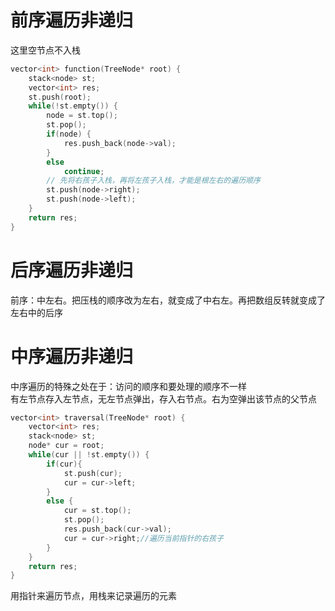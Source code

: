 # 前序遍历非递归
这里空节点不入栈   
```c++ {.line-numbers}
vector<int> function(TreeNode* root) {
    stack<node> st;
    vector<int> res;
    st.push(root);
    while(!st.empty()) {
        node = st.top();
        st.pop();
        if(node) {
            res.push_back(node->val);
        }
        else
            continue;
        // 先将右孩子入栈，再将左孩子入栈，才能是根左右的遍历顺序
        st.push(node->right);
        st.push(node->left);
    }
    return res;
}
```

# 后序遍历非递归
前序：中左右。把压栈的顺序改为左右，就变成了中右左。再把数组反转就变成了左右中的后序   

# 中序遍历非递归
中序遍历的特殊之处在于：访问的顺序和要处理的顺序不一样   
有左节点存入左节点，无左节点弹出，存入右节点。右为空弹出该节点的父节点   
```c++ {.line-numbers}
vector<int> traversal(TreeNode* root) {
    vector<int> res;
    stack<node> st;
    node* cur = root;
    while(cur || !st.empty()) {
        if(cur){
            st.push(cur);
            cur = cur->left;
        }
        else {
            cur = st.top();
            st.pop();
            res.push_back(cur->val);
            cur = cur->right;//遍历当前指针的右孩子
        }
    }
    return res;
}
```
用指针来遍历节点，用栈来记录遍历的元素   

